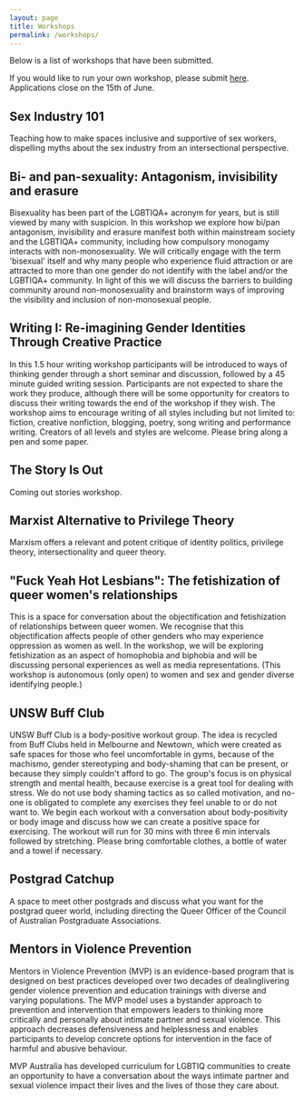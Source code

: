 ```yaml
---
layout: page
title: Workshops
permalink: /workshops/
---
```


Below is a list of workshops that have been submitted.

If you would like to run your own workshop, please submit [here](https://docs.google.com/forms/d/1iFy1pa7OQhltZuHkO3znH08HnYIxXtARj7c_TRWtU9g/viewform?usp=send_form).  Applications close on the 15th of June.

## Sex Industry 101

Teaching how to make spaces inclusive and supportive of sex workers, dispelling myths about the sex industry from an intersectional perspective. 

## Bi- and pan-sexuality: Antagonism, invisibility and erasure

Bisexuality has been part of the LGBTIQA+ acronym for years, but is still viewed by many with suspicion. In this workshop we explore how bi/pan antagonism, invisibility and erasure manifest both within mainstream society and the LGBTIQA+ community, including how compulsory monogamy interacts with non-monosexuality. We will critically engage with the term 'bisexual' itself and why many people who experience fluid attraction or are attracted to more than one gender do not identify with the label and/or the LGBTIQA+ community. In light of this we will discuss the barriers to building community around non-monosexuality and brainstorm ways of improving the visibility and inclusion of non-monosexual people.

## Writing I: Re-imagining Gender Identities Through Creative Practice

In this 1.5 hour writing workshop participants will be introduced to ways of thinking gender through a short seminar and discussion, followed by a 45 minute guided writing session. Participants are not expected to share the work they produce, although there will be some opportunity for creators to discuss their writing towards the end of the workshop if they wish.  The workshop aims to encourage writing of all styles including but not limited to: fiction, creative nonfiction, blogging, poetry, song writing and performance writing. Creators of all levels and styles are welcome.  Please bring along a pen and some paper.

## The Story Is Out

Coming out stories workshop.

## Marxist Alternative to Privilege Theory

Marxism offers a relevant and potent critique of identity politics, privilege theory, intersectionality and queer theory.

## "Fuck Yeah Hot Lesbians": The fetishization of queer women's relationships

This is a space for conversation about the objectification and fetishization of relationships between queer women. We recognise that this objectification affects people of other genders who may experience oppression as women as well. In the workshop, we will be exploring fetishization as an aspect of homophobia and biphobia and will be discussing personal experiences as well as media representations.  (This workshop is autonomous (only open) to women and sex and gender diverse identifying people.)

## UNSW Buff Club

UNSW Buff Club is a body-positive workout group. The idea is recycled from Buff Clubs held in Melbourne and Newtown, which were created as safe spaces for those who feel uncomfortable in gyms, because of the machismo, gender stereotyping and body-shaming that can be present, or because they simply couldn't afford to go.   The group's focus is on physical strength and mental health, because exercise is a great tool for dealing with stress. We do not use body shaming tactics as so called motivation, and no-one is obligated to complete any exercises they feel unable to or do not want to. We begin each workout with a conversation about body-positivity or body image and discuss how we can create a positive space for exercising. The workout will run for 30 mins with three 6 min intervals followed by stretching. Please bring comfortable clothes, a bottle of water and a towel if necessary. 

## Postgrad Catchup

A space to meet other postgrads and discuss what you want for the postgrad queer world, including directing the Queer Officer of the Council of Australian Postgraduate Associations.

## Mentors in Violence Prevention

Mentors in Violence Prevention (MVP) is an evidence-based program that is designed on best
practices developed over two decades of dealinglivering gender violence prevention and education
trainings with diverse and varying populations. The MVP model uses a bystander approach to
prevention and intervention that empowers leaders to thinking more critically and personally
about intimate partner and sexual violence.  This approach decreases defensiveness and
helplessness and enables participants to develop concrete options for intervention in the face
of harmful and abusive behaviour.

MVP Australia has developed curriculum for LGBTIQ communities to create an opportunity to
have a conversation about the ways intimate partner and sexual violence impact their lives and
the lives of those they care about.
